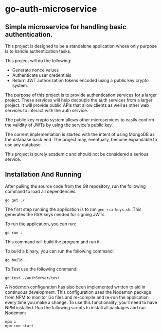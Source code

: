 # go-auth-microservice
## Simple microservice for handling basic authentication.

This project is designed to be a standalone application whose only purpose is to handle authentication tasks.

This project will do the following:
* Generate nonce values
* Authenticate user credentials
* Return JWT authorization tokens encoded using a public key crypto system.

The purpose of this project is to provide authentication services for a larger project. These services will help decouple the auth services from a larger project. It will provide public APIs that allow clients as well as other web services to interact with the auth service.

The public key crypto system allows other microservices to easily confirm the validity of JWTs by using the service's public key.

The current implementation is started with the intent of using MongoDB as the database back end. The project may, eventually, become expandable to use any database.

This project is purely academic and should not be considered a serious service.

## Installation And Running

After pulling the source code from the Git repository, run the following command to load all dependencies.

`go get ./`

The first step running the application is to run `gen-rsa-keys.sh`. This generates the RSA keys needed for signing JWTs.

To run the application, you can run:

`go run .`

This command will build the program and run it.

To build a binary, you can run the following command:

`go build .`

To Test use the following command:

`go test ./authServer/test`

A Nodemon configuration has also been implemented written to aid in continuous development. This configuration uses the Nodemon package from NPM to monitor Go files and re-compile and re-run the application every time you make a change. To use this functionality, you'll need to have NPM installed. Run the following scripts to install all packages and run Nodemon:

```
npm i
npm run start
```